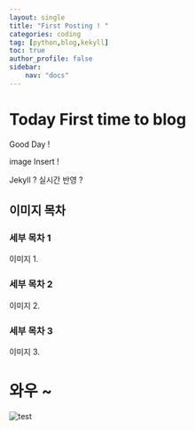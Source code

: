 ```yaml
---
layout: single
title: "First Posting ! "
categories: coding
tag: [python,blog,kekyll]
toc: true 
author_profile: false
sidebar:
    nav: "docs"
---
```


# Today First time to blog

Good Day ! 



image Insert ! 

Jekyll ? 실시간 반영 ? 

## 이미지 목차

### 세부 목차 1

이미지 1. 

### 세부 목차 2

이미지 2.

### 세부 목차 3

이미지 3.





# 와우 ~

![test](../../images/2022-08-10-first/test.PNG)
